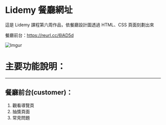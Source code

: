# Lidemy 餐廳網址
這是 Lidemy 課程第六周作品，依餐廳設計圖透過 HTML、CSS 頁面刻劃出來

餐廳前台：https://reurl.cc/6lAD5d

![Imgur](https://i.imgur.com/LDT40W5.png)


# 主要功能說明：
---
## 餐廳前台(customer)：
1. 觀看導覽頁
2. 抽獎頁面
3. 常見問題

